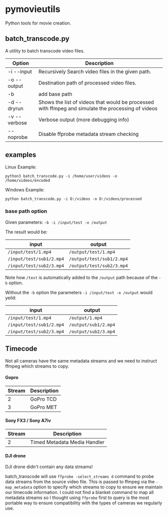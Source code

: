 # pymovieutils

Python tools for movie creation. 

## batch_transcode.py
A utility to batch transcode video files. 

| Option | Description |
| ----------- | ----------- |
| -i  --input | Recursively Search video files in the given path. |
| -o --output | Destination path of processed video files. |
| -b | add base path |
| -d --dryrun | Shows the list of videos that would be processed with ffmpeg and simulate the processing of videos |
| -v --verbose | Verbose output (more debugging info) |
| --noprobe | Disable ffprobe metadata stream checking |

## examples

Linux Example:

`python3 batch_transcode.py -i /home/user/videos -o /home/videos/encoded`

Windows Example:

`python batch_transcode.py -i D:/videos -o D:/videos/processed`


### base path option

Given parameters: `-b -i /input/test -o /output`

The result would be:

| input | output |
| ----------- | ----------- |
| `/input/test/1.mp4` | `/output/test/1.mp4` |
| `/input/test/sub1/2.mp4` | `/output/test/sub1/2.mp4` |
| `/input/test/sub2/3.mp4` | `/output/test/sub2/3.mp4` |

Note how `/test` is automatically added to the `/output` path because of the `-b` option. 

Without the `-b` option the parameters `-i /input/test -o /output` would yeild:

| input | output |
| ----------- | ----------- |
| `/input/test/1.mp4` | `/output/1.mp4` |
| `/input/test/sub1/2.mp4` | `/output/sub1/2.mp4` |
| `/input/test/sub2/3.mp4` | `/output/sub2/3.mp4` |


## Timecode

Not all cameras have the same metadata streams and we need to instruct ffmpeg which streams to copy. 

#### Gopro 
| Stream | Description | 
| ----------- | ----------- |
| 2      | GoPro TCD | 
| 3      | GoPro MET | 

#### Sony FX3 / Sony A7iv 
| Stream | Description | 
| ----------- | ----------- |
| 2      | Timed Metadata Media Handler | 

#### DJI drone
DJI drone didn't contain any data streams! 

batch_transcode will use `ffprobe -select_streams d` command to probe data streams from the source video file. This is passed to ffmpeg via the `-map_metadata` option to specify which streams to copy to ensure we maintain our timecode information. I could not find a blanket command to map all metadata streams so I thought using `ffprobe` first to query is the most portable way to ensure compatibility with the types of cameras we regularly use. 
